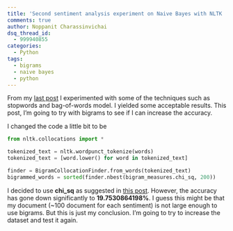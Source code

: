 ```yaml
---
title: 'Second sentiment analysis experiment on Naive Bayes with NLTK : Bigrams'
comments: true
author: Noppanit Charassinvichai
dsq_thread_id:
  - 999940855
categories:
  - Python
tags:
  - bigrams
  - naive bayes
  - python
---
```

From my [last post][1] I experimented with some of the techniques such as stopwords and bag-of-words model. I yielded some acceptable results. This post, I&#8217;m going to try with bigrams to see if I can increase the accuracy. 

I changed the code a little bit to be

``` python
from nltk.collocations import *

tokenized_text = nltk.wordpunct_tokenize(words)
tokenized_text = [word.lower() for word in tokenized_text]

finder = BigramCollocationFinder.from_words(tokenized_text)
bigrammed_words = sorted(finder.nbest(bigram_measures.chi_sq, 200))

```

I decided to use **chi_sq** as suggested in [this post][2]. However, the accuracy has gone down significantly to **19.7530864198%**. I guess this might be that my document (~100 document for each sentiment) is not large enough to use bigrams. But this is just my conclusion. I&#8217;m going to try to increase the dataset and test it again.

 [1]: https://www.noppanit.com/first-experiment-on-naive-bayes-with-nltk/ "first experiment on naive bayes with sentiment analysis"
 [2]: http://streamhacker.com/tag/bigrams/ "stream hacker bigrams"
